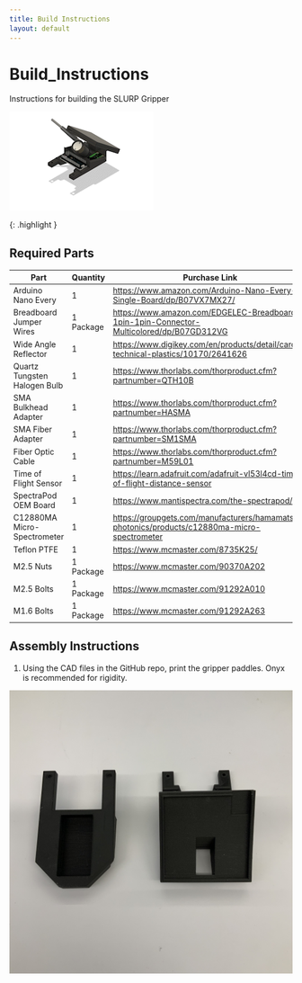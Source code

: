 ```yaml
---
title: Build Instructions
layout: default
---
```


# Build_Instructions
Instructions for building the SLURP Gripper

<p><IMG SRC="images/Other_Gripper_Video_V1_AdobeExpress.gif"></p>
{: .highlight }

## Required Parts


| Part      | Quantity | Purchase Link |
| ----------- | ----------- | ----------- |
| Arduino Nano Every    | 1 |https://www.amazon.com/Arduino-Nano-Every-Single-Board/dp/B07VX7MX27/ |
| Breadboard Jumper Wires | 1 Package | https://www.amazon.com/EDGELEC-Breadboard-1pin-1pin-Connector-Multicolored/dp/B07GD312VG |
| Wide Angle Reflector   | 1 | https://www.digikey.com/en/products/detail/carclo-technical-plastics/10170/2641626 |
| Quartz Tungsten Halogen Bulb | 1 | https://www.thorlabs.com/thorproduct.cfm?partnumber=QTH10B|
| SMA Bulkhead Adapter | 1 | https://www.thorlabs.com/thorproduct.cfm?partnumber=HASMA |
| SMA Fiber Adapter | 1 | https://www.thorlabs.com/thorproduct.cfm?partnumber=SM1SMA |
| Fiber Optic Cable | 1 | https://www.thorlabs.com/thorproduct.cfm?partnumber=M59L01 |
| Time of Flight Sensor | 1 | https://learn.adafruit.com/adafruit-vl53l4cd-time-of-flight-distance-sensor |
| SpectraPod OEM Board | 1 | https://www.mantispectra.com/the-spectrapod/ |
| C12880MA Micro-Spectrometer | 1 | https://groupgets.com/manufacturers/hamamatsu-photonics/products/c12880ma-micro-spectrometer |
| Teflon PTFE | 1 | https://www.mcmaster.com/8735K25/ |
| M2.5 Nuts | 1 Package | https://www.mcmaster.com/90370A202 |
| M2.5 Bolts | 1 Package | https://www.mcmaster.com/91292A010 |
| M1.6 Bolts | 1 Package | https://www.mcmaster.com/91292A263 |

## Assembly Instructions

1. Using the CAD files in the GitHub repo, print the gripper paddles. Onyx is recommended for rigidity.

![step one](images/assembly_1.jpg)